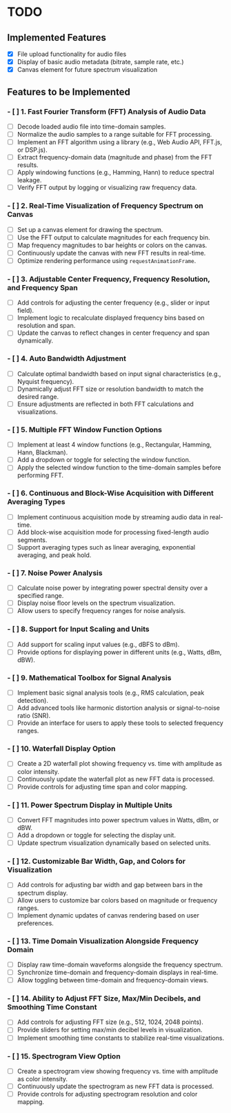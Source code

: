 # TODO

## Implemented Features
- [x] File upload functionality for audio files
- [x] Display of basic audio metadata (bitrate, sample rate, etc.)
- [x] Canvas element for future spectrum visualization

## Features to be Implemented
### - [ ]  1. Fast Fourier Transform (FFT) Analysis of Audio Data
- [ ] Decode loaded audio file into time-domain samples.
- [ ] Normalize the audio samples to a range suitable for FFT processing.
- [ ] Implement an FFT algorithm using a library (e.g., Web Audio API, FFT.js, or DSP.js).
- [ ] Extract frequency-domain data (magnitude and phase) from the FFT results.
- [ ] Apply windowing functions (e.g., Hamming, Hann) to reduce spectral leakage.
- [ ] Verify FFT output by logging or visualizing raw frequency data.

### - [ ] 2. Real-Time Visualization of Frequency Spectrum on Canvas
- [ ] Set up a canvas element for drawing the spectrum.
- [ ] Use the FFT output to calculate magnitudes for each frequency bin.
- [ ] Map frequency magnitudes to bar heights or colors on the canvas.
- [ ] Continuously update the canvas with new FFT results in real-time.
- [ ] Optimize rendering performance using `requestAnimationFrame`.

### - [ ] 3. Adjustable Center Frequency, Frequency Resolution, and Frequency Span
- [ ] Add controls for adjusting the center frequency (e.g., slider or input field).
- [ ] Implement logic to recalculate displayed frequency bins based on resolution and span.
- [ ] Update the canvas to reflect changes in center frequency and span dynamically.

### - [ ] 4. Auto Bandwidth Adjustment
- [ ] Calculate optimal bandwidth based on input signal characteristics (e.g., Nyquist frequency).
- [ ] Dynamically adjust FFT size or resolution bandwidth to match the desired range.
- [ ] Ensure adjustments are reflected in both FFT calculations and visualizations.

### - [ ] 5. Multiple FFT Window Function Options
- [ ] Implement at least 4 window functions (e.g., Rectangular, Hamming, Hann, Blackman).
- [ ] Add a dropdown or toggle for selecting the window function.
- [ ] Apply the selected window function to the time-domain samples before performing FFT.

### - [ ] 6. Continuous and Block-Wise Acquisition with Different Averaging Types
- [ ] Implement continuous acquisition mode by streaming audio data in real-time.
- [ ] Add block-wise acquisition mode for processing fixed-length audio segments.
- [ ] Support averaging types such as linear averaging, exponential averaging, and peak hold.

### - [ ] 7. Noise Power Analysis
- [ ] Calculate noise power by integrating power spectral density over a specified range.
- [ ] Display noise floor levels on the spectrum visualization.
- [ ] Allow users to specify frequency ranges for noise analysis.

### - [ ] 8. Support for Input Scaling and Units
- [ ] Add support for scaling input values (e.g., dBFS to dBm).
- [ ] Provide options for displaying power in different units (e.g., Watts, dBm, dBW).

### - [ ] 9. Mathematical Toolbox for Signal Analysis
- [ ] Implement basic signal analysis tools (e.g., RMS calculation, peak detection).
- [ ] Add advanced tools like harmonic distortion analysis or signal-to-noise ratio (SNR).
- [ ] Provide an interface for users to apply these tools to selected frequency ranges.

### - [ ] 10. Waterfall Display Option
- [ ] Create a 2D waterfall plot showing frequency vs. time with amplitude as color intensity.
- [ ] Continuously update the waterfall plot as new FFT data is processed.
- [ ] Provide controls for adjusting time span and color mapping.

### - [ ] 11. Power Spectrum Display in Multiple Units
- [ ] Convert FFT magnitudes into power spectrum values in Watts, dBm, or dBW.
- [ ] Add a dropdown or toggle for selecting the display unit.
- [ ] Update spectrum visualization dynamically based on selected units.

### - [ ] 12. Customizable Bar Width, Gap, and Colors for Visualization
- [ ] Add controls for adjusting bar width and gap between bars in the spectrum display.
- [ ] Allow users to customize bar colors based on magnitude or frequency ranges.
- [ ] Implement dynamic updates of canvas rendering based on user preferences.

### - [ ] 13. Time Domain Visualization Alongside Frequency Domain
- [ ] Display raw time-domain waveforms alongside the frequency spectrum.
- [ ] Synchronize time-domain and frequency-domain displays in real-time.
- [ ] Allow toggling between time-domain and frequency-domain views.

### - [ ] 14. Ability to Adjust FFT Size, Max/Min Decibels, and Smoothing Time Constant
- [ ] Add controls for adjusting FFT size (e.g., 512, 1024, 2048 points).
- [ ] Provide sliders for setting max/min decibel levels in visualization.
- [ ] Implement smoothing time constants to stabilize real-time visualizations.

### - [ ] 15. Spectrogram View Option
- [ ] Create a spectrogram view showing frequency vs. time with amplitude as color intensity.
- [ ] Continuously update the spectrogram as new FFT data is processed.
- [ ] Provide controls for adjusting spectrogram resolution and color mapping.
